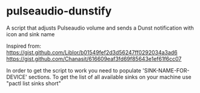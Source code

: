 # pulseaudio-dunstify
A script that adjusts Pulseaudio volume and sends a Dunst notification with icon and sink name

Inspired from:
https://gist.github.com/Liblor/b01549fef2d3d56247ff0292034a3ad6
https://gist.github.com/Chanasit/616609eaf3fd69f85643e1ef61f6cc07

In order to get the script to work you need to populate 'SINK-NAME-FOR-DEVICE' sections.
To get the list of all available sinks on your machine use "pactl list sinks short"

